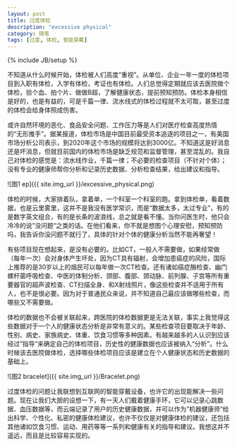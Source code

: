 ```yaml
---
layout: post
title: 过度体检
description: "excessive physical"
category: 随笔
tags: [过度, 体检, 智能穿戴]
---
```

{% include JB/setup %}

不知道从什么时候开始，体检被人们高度“重视”。从单位、企业一年一度的体检项目到入职有体检，入学有体检，考证也有体检。人们总觉得定期就应该去医院做个体检，验个血、拍个片、做做B超，了解健康状态，提前预知预防。体检本身相信是好的，也是有益的，可是千篇一律、流水线式的体检过程就不太可取，甚至过度的体检会给身体照成伤害。

或许自然环境的恶化、食品安全问题、工作压力等是人们对医疗检查高度热情的“无形推手”。据某报道，体检市场是中国目前最受资本追逐的项目之一，有美国市场分析公司表示，到2020年这个市场的规模将达到3000亿。不知道这是好消息还是坏消息，但就目前国内的体检市场是缺乏规范和监督管理，甚至混乱的。我自己对体检的感觉是：流水线作业，千篇一律；不必要的检查项目（不针对个体）；没有专业的健康师帮你分析和记录历史数据、分析检查结果，给出建议和指导。

![图1 ep]({{ site.img_url }}/excessive_physical.png)

体检的时候，大家排着队，拿着单，一个科室一个科室的跑。拿到体检单，看着数据，也是云里雾里，这并不是我没有医学常识，而是“数据太多，太过专业”，有的是数字英文组合，有的是长条的波浪线，总之就是看不懂。当你问医生时，他只会冷冷的说”没问题“之类的话。在他们看来，你不就是想图个心理安慰，预知预防吗，我告诉你没问题不就行了，具体的针对个体的健康分析当然不能再奢望！

有些项目现在想起来，是没有必要的。比如CT，一般人不需要做，如果经常做（每年一次）会对身体产生坏处，因为CT具有辐射，会增加患癌症的风险，国际上推荐的是30岁以上的烟民可以每年做一次CT检查。还有诸如癌症酶检查、幽门螺杆菌呼吸检查、中医的体制分析、颈部、腹部、颈动脉、前列腺、子宫等所有重要器官的超声波检查、CT扫描全身、和X射线照片，像这些检查并不适用于所有人，也不是很必要。因为对于普通民众来说，并不知道自己最应该做哪些检查，而哪些又不需要做。

体检的数据也不会被关联起来，跨医院的体检数据更是无法关联，事实上我觉得这些数据对于一个人的健康状态分析是非常有意义的。某些检查项目要取决于年龄、性别、病史、家族病史、体重、饮食习惯等多种因素。有越来越多的人认识到应该经过”指导“来确定自己的体检项目，历史性的健康数据也应该被纳入“分析”。什么时候该去医院做体检，选择哪些体检项目应该是建立在个人健康状态和历史数据的基础上。

![图2 bracelet]({{ site.img_url }}/Bracelet.png)

过度体检的问题让我联想到互联网的智能穿戴设备，也许它的出现能解决一些问题。现在让我们大胆的设想一下，有一天人们戴着健康手环，它可以记录心跳数据、血压数据等，而云端记录了用户的历史健康数据，并可以作为”机器健康师“给出科学、个性化、私密的健康体检建议，也许不仅仅是对健康体检的建议，还包括其他诸如饮食习惯、运动、用药等等一系列和健康有关的指导和建议。我想这并不遥远，而且是比较容易实现的。
